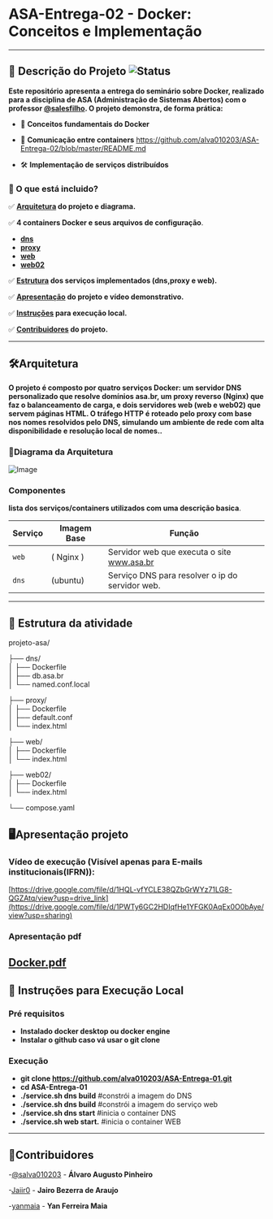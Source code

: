 # ASA-Entrega-02 - Docker: Conceitos e Implementação
---

## 📌 Descrição do Projeto  ![Status](https://img.shields.io/badge/Status-Funcionando-green)
**Este repositório apresenta a entrega do seminário sobre Docker, realizado para a disciplina de ASA (Administração de Sistemas Abertos) com o professor [@salesfilho](https://github.com/salesfilho).
O projeto demonstra, de forma prática:**
- 🐳 **Conceitos fundamentais do Docker**

- 🔗 **Comunicação entre containers**
https://github.com/alva010203/ASA-Entrega-02/blob/master/README.md
- 🛠️ **Implementação de serviços distribuídos**

### 🧩 O que está incluido?

✅ **[Arquitetura](#Arquitetura) do projeto e diagrama.**  

✅ **4 containers Docker e seus arquivos de configuração**.  
- **[dns](dns)** 
- **[proxy](proxy)**
- **[web](web)**
- **[web02](web02)**

✅ **[Estrutura](#Estrutura) dos serviços implementados (dns,proxy e web).**  

✅ **[Apresentação](#Apresentação) do projeto e vídeo demonstrativo.**  

✅ **[Instruções](#Instruções) para execução local.** 

✅ **[Contribuidores](#Contribuidores) do projeto.**

----
<a name="Arquitetura"></a>
## 🛠️Arquitetura 

**O projeto é composto por quatro serviços Docker: um servidor DNS personalizado que resolve domínios asa.br, um proxy reverso (Nginx) que faz o balanceamento de carga, e dois servidores web (web e web02) que servem páginas HTML. O tráfego HTTP é roteado pelo proxy com base nos nomes resolvidos pelo DNS, simulando um ambiente de rede com alta disponibilidade e resolução local de nomes..**
### 📜Diagrama da Arquitetura
![Image](https://github.com/user-attachments/assets/2e29c5b4-7a29-4ef5-859c-5fce92502147)

### Componentes
**lista dos serviços/containers utilizados com uma descrição basica**.

| Serviço | Imagem Base     | Função                          |
|---------|------------------|---------------------------------|
| `web`   |  ( Nginx )      | Servidor web que executa o site www.asa.br |
| `dns`   | (ubuntu)    | Serviço DNS para resolver o ip do servidor web.   |

---
## 📁 Estrutura da atividade

projeto-asa/

├── dns/                  
│   ├── Dockerfile       
│   ├── db.asa.br        
│   └── named.conf.local 


├── proxy/                
│   ├── Dockerfile      
│   ├── default.conf      
│   └── index.html        


├── web/                  
│   ├── Dockerfile        
│   └── index.html        


├── web02/               
│   ├── Dockerfile       
│   └── index.html        


└── compose.yaml        

<a name="Apresentação"></a>
## 🖥️Apresentação projeto

### Vídeo de execução (Visível apenas para E-mails institucionais(IFRN)):
[https://drive.google.com/file/d/1HQL-vfYCLE38QZbGrWYz71LG8-QGZAtq/view?usp=drive_link](https://drive.google.com/file/d/1PWTy6GC2HDIqfHe1YFGK0AqEx0O0bAye/view?usp=sharing)
### Apresentação pdf
[Docker.pdf](https://github.com/user-attachments/files/20031055/Docker.pdf)
---

<a name="Instruções"></a>
## 🚀 Instruções para Execução Local

### Pré requisitos
-  **Instalado docker desktop ou docker engine**
-  **Instalar o github caso vá usar o git clone**
### Execução
- **git clone https://github.com/alva010203/ASA-Entrega-01.git**
- **cd ASA-Entrega-01**
- **./service.sh dns build**    #constrói a imagem do DNS
- **./service.sh dns build**    #constrói a imagem do serviço web
- **./service.sh dns start**    #inicia o container DNS
- **./service.sh web start.**   #inicia o container WEB

---
<a name="Contribuidores"></a>
## 🤝Contribuidores
 
-[@salva010203](https://github.com/alva010203) - **Álvaro Augusto Pinheiro** 

-[Jaiir0](https://github.com/Jaiir0) - **Jairo Bezerra de Araujo**

-[yanmaia](https://github.com/yanmaia) - **Yan Ferreira Maia**

